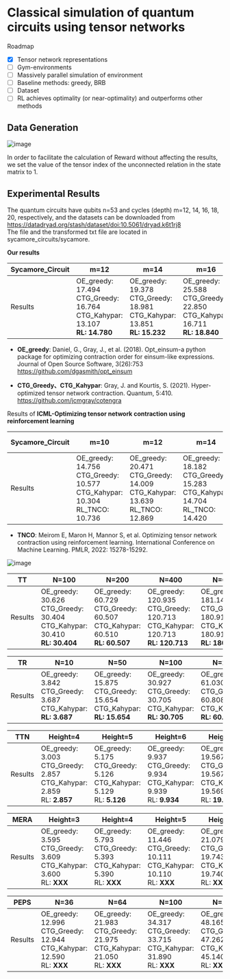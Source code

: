 # Classical simulation of quantum circuits using tensor networks

Roadmap
- [x] Tensor network representations
- [ ] Gym-environments
- [ ] Massively parallel simulation of environment
- [ ] Baseline methods: greedy, BRB
- [ ] Dataset
- [ ] RL achieves optimality (or near-optimality) and outperforms other methods

## Data Generation

![image](https://user-images.githubusercontent.com/75991833/218404111-e23e9e9b-c2ac-4648-aa04-9a7208fa7693.png)

In order to facilitate the calculation of Reward without affecting the results, we set the value of the tensor index of the unconnected relation in the state matrix to 1.

## Experimental Results

The quantum circuits have qubits n=53 and cycles (depth) m=12, 14, 16, 18, 20, respectively, and the datasets can be downloaded from https://datadryad.org/stash/dataset/doi:10.5061/dryad.k6t1rj8                                                                                                                                          
The file and the transformed txt file are located in sycamore_circuits/sycamore.

**Our results**

|Sycamore_Circuit|m=12|m=14|m=16|m=18|m=20|
|-------|------- | -----|------ |------ |------ |
|Results|OE_greedy: 17.494<br>CTG_Greedy: 16.764<br>CTG_Kahypar: 13.107<br>**RL: 14.780**|OE_greedy: 19.378<br>CTG_Greedy: 18.981<br>CTG_Kahypar: 13.851<br>**RL: 15.232**|OE_greedy: 25.588<br>CTG_Greedy: 22.850<br>CTG_Kahypar: 16.711<br>**RL: 18.840**|OE_greedy: 26.492<br>CTG_Greedy: 23.269<br>CTG_Kahypar: 17.383<br>**RL: 18.858**|OE_greedy: 26.190<br>CTG_Greedy: 25.322<br>CTG_Kahypar: 18.525<br>**RL: 18.947**|

- **OE_greedy**: Daniel, G., Gray, J., et al. (2018). Opt\_einsum-a python package for optimizing contraction order for einsum-like expressions. Journal of Open Source Software, 3(26):753
https://github.com/dgasmith/opt_einsum

- **CTG_Greedy、CTG_Kahypar**: Gray, J. and Kourtis, S. (2021). Hyper-optimized tensor network contraction. Quantum, 5:410.
https://github.com/jcmgray/cotengra

Results of **ICML-Optimizing tensor network contraction using reinforcement learning**

|Sycamore_Circuit | m=10 | m=12|m=14|m=16 (Not-Giving)| m=18 (Not-Giving) | m=20 |
|-------| ----|------- | -----|------ |------ |------ |
|Results|OE_greedy: 14.756<br>CTG_Greedy: 10.577<br>CTG_Kahypar: 10.304<br>RL_TNCO: 10.736|OE_greedy: 20.471<br>CTG_Greedy: 14.009<br>CTG_Kahypar: 13.639<br>RL_TNCO: 12.869|OE_greedy: 18.182<br>CTG_Greedy: 15.283<br>CTG_Kahypar: 14.704<br>RL_TNCO: 14.420|OE_greedy: <br>CTG_Greedy: <br>CTG_Kahypar: <br>RL_TNCO: |OE_greedy: <br>CTG_Greedy: <br>CTG_Kahypar: <br>RL_TNCO: |OE_greedy: 31.310<br>CTG_Greedy: 18.934<br>CTG_Kahypar: 18.765<br>RL_TNCO: 18.544|

- **TNCO**: Meirom E, Maron H, Mannor S, et al. Optimizing tensor network contraction using reinforcement learning. International Conference on Machine Learning. PMLR, 2022: 15278-15292.

![image](https://user-images.githubusercontent.com/75991833/227595309-a341713d-0247-4f3b-a12b-d94ac74af351.png)


|TT|N=100|N=200|N=400|N=600|N=800|N=1000|N=1500|N=2000|
|------- | -----|------| ----|------- | -----|------ | -----|------ |
|Results|OE_greedy: 30.626<br>CTG_Greedy: 30.404<br>CTG_Kahypar: 30.410<br>**RL: 30.404**|OE_greedy: 60.729<br>CTG_Greedy: 60.507<br>CTG_Kahypar: 60.510<br>**RL: 60.507**|OE_greedy: 120.935<br>CTG_Greedy: 120.713<br>CTG_Kahypar: 120.713<br>**RL: 120.713**|OE_greedy:  181.141<br>CTG_Greedy: 180.919<br>CTG_Kahypar: 180.919<br>**RL: 180.919**|OE_greedy: 241.347<br>CTG_Greedy: 241.125<br>CTG_Kahypar: 241.129<br>**RL: 241.125**|OE_greedy: 301.553<br>CTG_Greedy: 301.331<br>CTG_Kahypar: 301.331<br>**RL: 301.331**|OE_greedy: N<br>CTG_Greedy: N<br>CTG_Kahypar: 451.849<br>**RL: 451.846**|OE_greedy: N<br>CTG_Greedy: N<br>CTG_Kahypar: 602.361<br>**RL: 602.361**|

|TR|N=10|N=50|N=100|N=200|N=400|N=600|N=800|N=1000|N=1500|N=2000|
|-------| ----|------- | -----|------| ----|------- | -----|------ | -----|------ |
|Results|OE_greedy: 3.842<br>CTG_Greedy: 3.687<br>CTG_Kahypar: <br>**RL: 3.687**|OE_greedy: 15.875<br>CTG_Greedy: 15.654<br>CTG_Kahypar: <br>**RL: 15.654**|OE_greedy: 30.927<br>CTG_Greedy: 30.705<br>CTG_Kahypar: <br>**RL: 30.705**|OE_greedy: 61.030<br>CTG_Greedy: 60.808<br>CTG_Kahypar: <br>**RL: 60.808**|OE_greedy: 121.236<br>CTG_Greedy: 121.014<br>CTG_Kahypar: <br>**RL: 121.014**|OE_greedy: 181.442<br>CTG_Greedy: 181.220<br>CTG_Kahypar: <br>**RL: 181.220**|OE_greedy: 241.648<br>CTG_Greedy: 241.426<br>CTG_Kahypar: <br>**RL: 241.426**|OE_greedy: 301.854<br>CTG_Greedy: 301.632<br>CTG_Kahypar: <br>**RL: 301.632**|OE_greedy: <br>CTG_Greedy: <br>CTG_Kahypar: <br>**RL: 452.147**|OE_greedy: <br>CTG_Greedy: <br>CTG_Kahypar: <br>**RL: 602.662**|



|TTN|Height=4|Height=5|Height=6|Height=7|Height=8|Height=9|Height=10|Height=11|
|-------| ----|------- | -----|------ |------ |------ |------ |------ |
|Results|OE_greedy: 3.003<br>CTG_Greedy: 2.857<br>CTG_Kahypar: 2.859<br>RL: **2.857**|OE_greedy: 5.175<br>CTG_Greedy: 5.126<br>CTG_Kahypar: 5.129<br>RL: **5.126**|OE_greedy: 9.937<br>CTG_Greedy: 9.934<br>CTG_Kahypar: 9.939<br>RL: **9.934**|OE_greedy: 19.567<br>CTG_Greedy: 19.567<br>CTG_Kahypar: 19.569<br>RL: **19.567**|OE_greedy: 38.833<br>CTG_Greedy: 38.833<br>CTG_Kahypar: 38.833<br>RL: **38.833**|OE_greedy: 77.365<br>CTG_Greedy: 77.365<br>CTG_Kahypar: 77.369<br>RL: **77.365**|OE_greedy: 154.428<br>CTG_Greedy: 154.428<br>CTG_Kahypar: 154.429<br>RL: **154.428**|OE_greedy: N<br>CTG_Greedy: N<br>CTG_Kahypar: 308.559<br>RL: **308.556**|



|MERA|Height=3|Height=4|Height=5|Height=6|Height=7|Height=8|Height=9|Height=10|
|-------| ----|------- | -----|------ |------ |------ |------ |------ |
|Results|OE_greedy: 3.595<br>CTG_Greedy: 3.609<br>CTG_Kahypar: 3.600<br>RL: **XXX**|OE_greedy: 5.793<br>CTG_Greedy: 5.393<br>CTG_Kahypar: 5.390<br>RL: **XXX**|OE_greedy: 11.446<br>CTG_Greedy: 10.111<br>CTG_Kahypar: 10.110<br>RL: **XXX**|OE_greedy: 21.079<br>CTG_Greedy: 19.743<br>CTG_Kahypar: 19.740<br>RL: **XXX**|OE_greedy: 39.009<br>CTG_Greedy: 39.009<br>CTG_Kahypar: 39.010<br>RL: **XXX**|OE_greedy: 77.541<br>CTG_Greedy: 77.541<br>CTG_Kahypar: 77.540<br>RL: **XXX**|OE_greedy: 154.604<br>CTG_Greedy: 154.604<br>CTG_Kahypar: 154.600<br>RL: **XXX**|OE_greedy: N<br>CTG_Greedy: N<br>CTG_Kahypar: 308.730<br>RL: **XXX**|

|PEPS|N=36|N=64|N=100|N=144|N=196|N=256|
|-------| ----|------- | -----|------ |------ |------ |
|Results|OE_greedy: 12.996<br>CTG_Greedy: 12.944<br>CTG_Kahypar: 12.590<br>RL: **XXX**|OE_greedy: 21.983<br>CTG_Greedy: 21.975<br>CTG_Kahypar: 21.050<br>RL: **XXX**|OE_greedy: 34.317<br>CTG_Greedy: 33.715<br>CTG_Kahypar: 31.890<br>RL: **XXX**|OE_greedy: 48.165<br>CTG_Greedy: 47.262<br>CTG_Kahypar: 45.140<br>RL: **XXX**|OE_greedy: 64.420<br>CTG_Greedy: 64.420<br>CTG_Kahypar: 60.790<br>RL: **XXX**|OE_greedy: 83.084<br>CTG_Greedy: 82.783<br>CTG_Kahypar: 78.850<br>RL: **XXX**|


